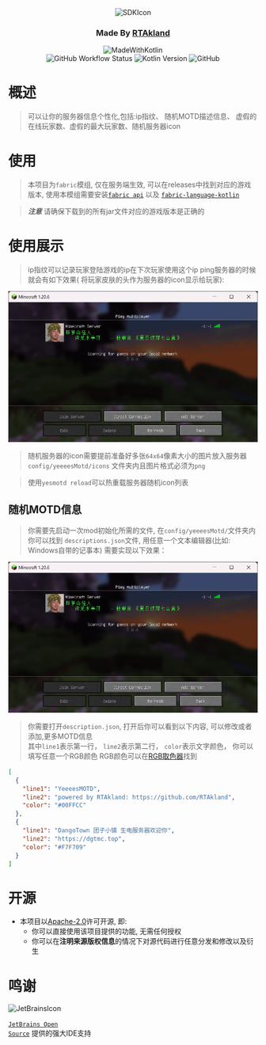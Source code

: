 <div align="center">
<img src="https://static.rtast.cn/static/icon/yesmotd-icon.png" alt="SDKIcon">

<h3>Made By <a href="https://github.com/RTAkland">RTAkland</a></h3>

<img src="https://static.rtast.cn/static/kotlin/made-with-kotlin.svg" alt="MadeWithKotlin">

<br>
<img alt="GitHub Workflow Status" src="https://img.shields.io/github/actions/workflow/status/DangoTown/YeeeesMOTD/main.yml">
<img alt="Kotlin Version" src="https://img.shields.io/badge/Kotlin-1.9.23-pink?logo=kotlin">
<img alt="GitHub" src="https://img.shields.io/github/license/RTAkland/YeeeesMOTD?logo=apache">

</div>

# 概述

> 可以让你的服务器信息个性化,包括:ip指纹、 随机MOTD描述信息、 虚假的在线玩家数、虚假的最大玩家数、随机服务器icon

# 使用

> 本项目为`fabric`模组, 仅在服务端生效, 可以在releases中找到对应的游戏版本,
> 使用本模组需要安装[`fabric api`](https://github.com/FabricMC/fabric/releases/latest)
> 以及 [`fabric-language-kotlin`](https://github.com/FabricMC/fabric-language-kotlin/releases)

> ***注意*** 请确保下载到的所有jar文件对应的游戏版本是正确的

# 使用展示

> ip指纹可以记录玩家登陆游戏的ip在下次玩家使用这个ip ping服务器的时候就会有如下效果(
> 将玩家皮肤的头作为服务器的icon显示给玩家):

<img src="./images/description.png" alt="showcase">

> 随机服务器的icon需要提前准备好多张`64x64`像素大小的图片放入服务器`config/yeeeesMotd/icons`
> 文件夹内且图片格式必须为`png`

> 使用`yesmotd reload`可以热重载服务器随机icon列表

## 随机MOTD信息

> 你需要先启动一次mod初始化所需的文件, 在`config/yeeeesMotd/`文件夹内你可以找到
> `descriptions.json`文件, 用任意一个文本编辑器(比如: Windows自带的记事本)
> 需要实现以下效果：

<img src="./images/description.png" alt="description">

> 你需要打开`description.json`, 打开后你可以看到以下内容, 可以修改或者添加,更多MOTD信息  
> 其中`line1`表示第一行， `line2`表示第二行， `color`表示文字颜色， 你可以填写任意一个RGB颜色
> RGB颜色可以在[RGB取色器](https://www.bchrt.com/tools/rgbcolor/)找到

```json
[
  {
    "line1": "YeeeesMOTD",
    "line2": "powered by RTAkland: https://github.com/RTAkland",
    "color": "#00FFCC"
  },
  {
    "line1": "DangoTown 团子小镇 生电服务器欢迎你",
    "line2": "https://dgtmc.top",
    "color": "#F7F709"
  }
]
```

# 开源

- 本项目以[Apache-2.0](./LICENSE)许可开源, 即:
    - 你可以直接使用该项目提供的功能, 无需任何授权
    - 你可以在**注明来源版权信息**的情况下对源代码进行任意分发和修改以及衍生

# 鸣谢

<div>

<img src="https://static.rtast.cn/static/other/jetbrains.png" alt="JetBrainsIcon" width="128">

<a href="https://www.jetbrains.com/opensource/"><code>JetBrains Open Source</code></a> 提供的强大IDE支持

</div>
